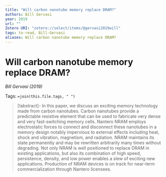 ```yaml
---
title: "Will carbon nanotube memory replace DRAM?"
authors: Bill Gervasi
year: 2019
url: ""
Zotero URI: "zotero://select/items/@gervasi2019will"
tags: to-read, Bill-Gervasi
aliases: Will carbon nanotube memory replace DRAM?
---
```


# Will carbon nanotube memory replace DRAM?  
_Bill Gervasi (2019)_

Tags: `=join(this.file.tags, " ")`

> [!abstract]-
> In this paper, we discuss an exciting memory technology made from carbon nanotubes. Carbon nanotubes provide a predictable resistive element that can be used to fabricate very dense and very fast-switching memory cells. Nantero NRAM employs electrostatic forces to connect and disconnect these nanotubes in a memory design notably impervious to external effects including heat, shock and vibration, magnetism, and radiation. NRAM maintains its state permanently and may be rewritten arbitrarily many times without degrading. Not only NRAM is well positioned to replace DRAM in existing applications, but also its combination of high speed, persistence, density, and low power enables a slew of exciting new applications. Production of NRAM devices is on track for near-term commercialization through Nantero licensees.


